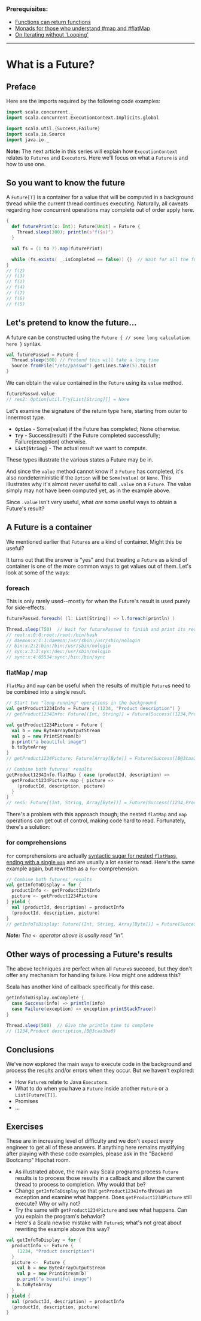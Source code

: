 ### Prerequisites:

* [Functions can return functions](/bootcamp/snippets/functions-returning-functions.md)
* [Monads for those who understand #map and #flatMap](/bootcamp/snippets/monad01_from-collections.md)
* [On Iterating without 'Looping'](/bootcamp/snippets/functions-and-loops.md)

--------

# What is a Future?

## Preface

Here are the imports required by the following code examples:

```scala
import scala.concurrent._
import scala.concurrent.ExecutionContext.Implicits.global

import scala.util.{Success,Failure}
import scala.io.Source
import java.io._
```

**Note:** The next article in this series will explain how `ExecutionContext` relates to `Futures` and `Executor`s.  Here we'll focus on what a `Future` is and how to use one.

## So you want to know the future

A `Future[T]` is a container for a value that will be computed in a background thread while the current thread continues executing.  Naturally, all caveats regarding how concurrent operations may complete out of order apply here.

```scala
{
  def futurePrint(x: Int): Future[Unit] = Future {
    Thread.sleep(300); println(s"f($x)")
  }

  val fs = (1 to 7).map(futurePrint)

  while (fs.exists( _.isCompleted == false)) {}  // Wait for all the futures above to complete
}
// f(2)
// f(3)
// f(1)
// f(4)
// f(7)
// f(6)
// f(5)
```

## Let's pretend to know the future...

A future can be constructed using the `Future { // some long calculation here }` syntax.

```scala
val futurePasswd = Future {
  Thread.sleep(500) // Pretend this will take a long time
  Source.fromFile("/etc/passwd").getLines.take(5).toList
}
```

We can obtain the value contained in the `Future` using its `value` method.

```scala
futurePasswd.value
// res2: Option[util.Try[List[String]]] = None
```

Let's examine the signature of the return type here, starting from outer to innermost type.

* **`Option`** - Some(value) if the Future has completed; None otherwise.
* **`Try`** - Success(result) if the Future completed successfully; Failure(exception) otherwise.
* **`List[String]`** - The actual result we want to compute.

These types illustrate the various states a Future may be in.

And since the `value` method cannot know if a `Future` has completed, it's also nondeterministic if the `Option` will be `Some[value]` or `None`.  This illustrates why it's almost never useful to call `.value` on a `Future`.  The value simply may not have been computed yet, as in the example above.

Since `.value` isn't very useful, what *are* some useful ways to obtain a Future's result?

## A Future is a container

We mentioned earlier that `Future`s are a kind of container.  Might this be useful?

It turns out that the answer is "yes" and that treating a `Future` as a kind of container is one of the more common ways to get values out of them.  Let's look at some of the ways:

### foreach

This is only rarely used--mostly for when the Future's result is used purely for side-effects.

```scala
futurePasswd.foreach( (l: List[String]) => l.foreach(println) )

Thread.sleep(750)  // Wait for futurePasswd to finish and print its results
// root:x:0:0:root:/root:/bin/bash
// daemon:x:1:1:daemon:/usr/sbin:/usr/sbin/nologin
// bin:x:2:2:bin:/bin:/usr/sbin/nologin
// sys:x:3:3:sys:/dev:/usr/sbin/nologin
// sync:x:4:65534:sync:/bin:/bin/sync
```

### flatMap / map

`flatMap` and `map` can be useful when the results of multiple `Future`s need to be combined into a single result.

```scala
// Start two "long-running" operations in the background
val getProduct1234Info = Future { (1234, "Product description") }
// getProduct1234Info: Future[(Int, String)] = Future(Success((1234,Product description)))

val getProduct1234Picture = Future {
  val b = new ByteArrayOutputStream
  val p = new PrintStream(b)
  p.print("a beautiful image")
  b.toByteArray
}
// getProduct1234Picture: Future[Array[Byte]] = Future(Success([B@3caa3ba0))

// Combine both futures' results
getProduct1234Info.flatMap { case (productId, description) =>
  getProduct1234Picture.map { picture =>
    (productId, description, picture)
  }
}
// res5: Future[(Int, String, Array[Byte])] = Future(Success((1234,Product description,[B@3caa3ba0)))
```

There's a problem with this approach though; the nested `flatMap` and `map` operations can get out of control, making code hard to read.  Fortunately, there's a solution:

### for comprehensions

`for` comprehensions are actually [syntactic sugar for nested `flatMap`s, ending with a single `map`](../blog/2018-12-03-comprehending-for-comprehensions.md) and are usually a lot easier to read.  Here's the same example again, but rewritten as a `for` comprehension.

```scala
// Combine both futures' results
val getInfoToDisplay = for {
  productInfo <- getProduct1234Info
  picture <- getProduct1234Picture
} yield {
  val (productId, description) = productInfo
  (productId, description, picture)
}
// getInfoToDisplay: Future[(Int, String, Array[Byte])] = Future(Success((1234,Product description,[B@3caa3ba0)))
```

***Note:** The `<-` operator above is usally read "in".*

## Other ways of processing a Future's results

The above techniques are perfect when all `Future`s succeed, but they don't offer any mechanism for handling failure.  How might one address this?

Scala has another kind of callback specifically for this case.

```scala
getInfoToDisplay.onComplete {
  case Success(info) => println(info)
  case Failure(exception) => exception.printStackTrace()
}

Thread.sleep(500)  // Give the println time to complete
// (1234,Product description,[B@3caa3ba0)
```

## Conclusions

We've now explored the main ways to execute code in the background and process the results and/or errors when they occur.  But we haven't explored:

* How `Future`s relate to Java `Executor`s.
* What to do when you have a `Future` inside another `Future` or a `List[Future[T]]`.
* Promises
* ...

## Exercises

These are in increasing level of difficulty and we don't expect every engineer to get all of these answers.  If anything here remains mystifying after playing with these code examples, please ask in the "Backend Bootcamp" Hipchat room.

* As illustrated above, the main way Scala programs process `Future` results is to process those results in a callback and allow the current thread to process to completion.  Why would that be?
* Change `getInfoToDisplay` so that `getProduct1234Info` throws an exception and examine what happens.  Does `getProduct1234Picture` still execute?  Why or why not?
* Try the same with `getProduct1234Picture` and see what happens.  Can you explain the program's behavior?
* Here's a Scala newbie mistake with `Future`s; what's not great about rewriting the example above this way?

```scala
val getInfoToDisplay = for {
  productInfo <- Future {
    (1234, "Product description")
  }
  picture <-  Future {
    val b = new ByteArrayOutputStream
    val p = new PrintStream(b)
    p.print("a beautiful image")
    b.toByteArray
  }
} yield {
  val (productId, description) = productInfo
  (productId, description, picture)
}
```


